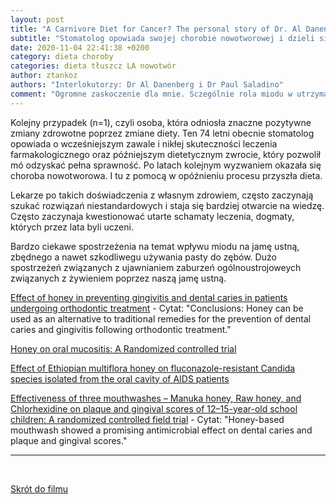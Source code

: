 ```yaml
---
layout: post
title: "A Carnivore Diet for Cancer? The personal story of Dr. Al Danenberg."
subtitle: "Stomatolog opowiada swojej chorobie nowotworowej i dzieli sie wiedzą jaką zdobył w zakresie swojej specjalności (WIDEO)"
date: 2020-11-04 22:41:38 +0200
category: dieta choroby
categories: dieta tłuszcz LA nowotwór
author: ztankoz
authors: "Interlokutorzy: Dr Al Danenberg i Dr Paul Saladino"
comment: "Ogromne zaskoczenie dla mnie. Sczególnie rola miodu w utrzymaniu higieny jamy ustnej. Zawsze postrzegałem miód jako czynnik powodujący wraz z innymi cukrami, rozwój ubytków w uzębieniu. Jest zgoła odwrotnie"
---
```


Kolejny przypadek (n=1), czyli osoba, która odniosła znaczne pozytywne zmiany zdrowotne poprzez zmiane diety. Ten 74 letni obecnie stomatolog opowiada o wcześniejszym zawale i nikłej skuteczności leczenia farmakologicznego oraz późniejszym dietetycznym zwrocie, który pozwolił mó odzyskać pełna sprawność. Po latach kolejnym wyzwaniem okazała się choroba nowotworowa. I tu z pomocą w opóźnieniu procesu przyszła dieta.

Lekarze po takich doświadczenia z własnym zdrowiem, często zaczynają szukać rozwiązań niestandardowych i staja się bardziej otwarcie na wiedzę. Często zaczynaja kwestionować utarte schamaty leczenia, dogmaty, których przez lata byli uczeni.

Bardzo ciekawe spostrzeżenia na temat wpływu miodu na jamę ustną, zbędnego a nawet szkodliwegu używania pasty do zębów.
Dużo spostrzeżeń związanych z ujawnianiem zaburzeń ogólnoustrojoweych związanych z żywieniem poprzez naszą jamę ustną.

[Effect of honey in preventing gingivitis and dental caries in patients undergoing orthodontic treatment](https://pubmed.ncbi.nlm.nih.gov/25057231/) - Cytat: "Conclusions: Honey can be used as an alternative to traditional remedies for the prevention of dental caries and gingivitis following orthodontic treatment."

[Honey on oral mucositis: A Randomized controlled trial](https://pubmed.ncbi.nlm.nih.gov/27050177/)

[Effect of Ethiopian multiflora honey on fluconazole-resistant Candida species isolated from the oral cavity of AIDS patients](https://pubmed.ncbi.nlm.nih.gov/21187354/#:~:text=Ethiopian%20multiflora%20honey%20has%20antifungal,honey%20to%20treat%20oral%20lesions)

[Effectiveness of three mouthwashes – Manuka honey, Raw honey, and Chlorhexidine on plaque and gingival scores of 12–15-year-old school children: A randomized controlled field trial](https://www.ncbi.nlm.nih.gov/pmc/articles/PMC5855267/) - Cytat: "Honey-based mouthwash showed a promising antimicrobial effect on dental caries and plaque and gingival scores."

<hr>
<br>

[Skrót do filmu](https://youtu.be/mEt31-9ZtoI)
